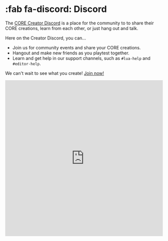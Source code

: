 # :fab fa-discord: Discord

The [CORE Creator Discord](https://discord.gg/85k8A7V) is a place for the community to to share their CORE creations, learn from each other, or just hang out and talk.

Here on the Creator Discord, you can...

- Join us for community events and share your CORE creations.
- Hangout and make new friends as you playtest together.
- Learn and get help in our support channels, such as `#lua-help` and `#editor-help`.

We can't wait to see what you create! [Join now!](https://discord.gg/85k8A7V)

<div id="discord-embed">
    <iframe src="https://discordapp.com/widget?id=547553459562610698&theme=dark" width="100%" height="500" allowtransparency="true" frameborder="0"></iframe>
</div>
